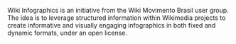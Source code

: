 Wiki Infographics is an initiative from the Wiki Movimento Brasil user group. The idea is to leverage structured information within Wikimedia projects to create informative and visually engaging infographics in both fixed and dynamic formats, under an open license.
